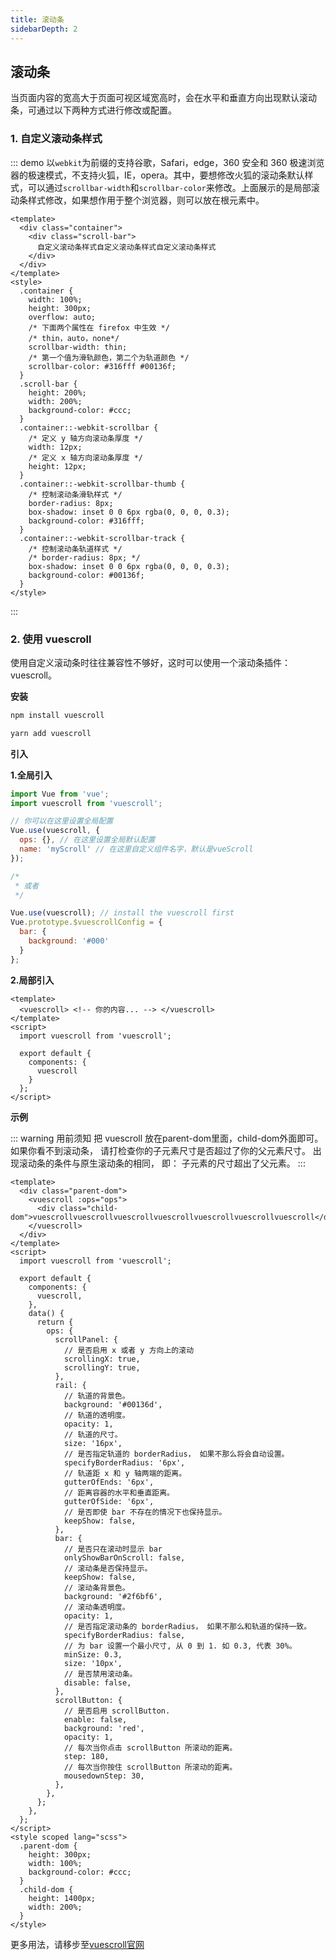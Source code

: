 ```yaml
---
title: 滚动条
sidebarDepth: 2
---
```


## 滚动条

当页面内容的宽高大于页面可视区域宽高时，会在水平和垂直方向出现默认滚动条，可通过以下两种方式进行修改或配置。

### 1. 自定义滚动条样式

::: demo 以`webkit`为前缀的支持谷歌，Safari，edge，360 安全和 360 极速浏览器的极速模式，不支持火狐，IE，opera。其中，要想修改火狐的滚动条默认样式，可以通过`scrollbar-width`和`scrollbar-color`来修改。上面展示的是局部滚动条样式修改，如果想作用于整个浏览器，则可以放在根元素中。
```vue
<template>
  <div class="container">
    <div class="scroll-bar">
      自定义滚动条样式自定义滚动条样式自定义滚动条样式
    </div>
  </div>
</template>
<style>
  .container {
    width: 100%;
    height: 300px;
    overflow: auto;
    /* 下面两个属性在 firefox 中生效 */
    /* thin，auto，none*/
    scrollbar-width: thin;
    /* 第一个值为滑轨颜色，第二个为轨道颜色 */
    scrollbar-color: #316fff #00136f;
  }
  .scroll-bar {
    height: 200%;
    width: 200%;
    background-color: #ccc;
  }
  .container::-webkit-scrollbar {
    /* 定义 y 轴方向滚动条厚度 */
    width: 12px;
    /* 定义 x 轴方向滚动条厚度 */
    height: 12px;
  }
  .container::-webkit-scrollbar-thumb {
    /* 控制滚动条滑轨样式 */
    border-radius: 8px;
    box-shadow: inset 0 0 6px rgba(0, 0, 0, 0.3);
    background-color: #316fff;
  }
  .container::-webkit-scrollbar-track {
    /* 控制滚动条轨道样式 */
    /* border-radius: 8px; */
    box-shadow: inset 0 0 6px rgba(0, 0, 0, 0.3);
    background-color: #00136f;
  }
</style>
```
:::

### 2. 使用 vuescroll
使用自定义滚动条时往往兼容性不够好，这时可以使用一个滚动条插件：vuescroll。

**安装**

```sh
npm install vuescroll

yarn add vuescroll
```
**引入**

**1.全局引入**
```js
import Vue from 'vue';
import vuescroll from 'vuescroll';

// 你可以在这里设置全局配置
Vue.use(vuescroll, {
  ops: {}, // 在这里设置全局默认配置
  name: 'myScroll' // 在这里自定义组件名字，默认是vueScroll
});

/*
 * 或者
 */

Vue.use(vuescroll); // install the vuescroll first
Vue.prototype.$vuescrollConfig = {
  bar: {
    background: '#000'
  }
};
```

**2.局部引入**
```vue
<template>
  <vuescroll> <!-- 你的内容... --> </vuescroll>
</template>
<script>
  import vuescroll from 'vuescroll';

  export default {
    components: {
      vuescroll
    }
  };
</script>
```


**示例**

<scrollbar-bar1 />

::: warning 用前须知
把 vuescroll 放在parent-dom里面，child-dom外面即可。如果你看不到滚动条， 请打检查你的子元素尺寸是否超过了你的父元素尺寸。 出现滚动条的条件与原生滚动条的相同， 即： 子元素的尺寸超出了父元素。
:::

```vue
<template>
  <div class="parent-dom">
    <vuescroll :ops="ops">
      <div class="child-dom">vuescrollvuescrollvuescrollvuescrollvuescrollvuescrollvuescroll</div>
    </vuescroll>
  </div>
</template>
<script>
  import vuescroll from 'vuescroll';

  export default {
    components: {
      vuescroll,
    },
    data() {
      return {
        ops: {
          scrollPanel: {
            // 是否启用 x 或者 y 方向上的滚动
            scrollingX: true,
            scrollingY: true,
          },
          rail: {
            // 轨道的背景色。
            background: '#00136d',
            // 轨道的透明度。
            opacity: 1,
            // 轨道的尺寸。
            size: '16px',
            // 是否指定轨道的 borderRadius， 如果不那么将会自动设置。
            specifyBorderRadius: '6px',
            // 轨道距 x 和 y 轴两端的距离。
            gutterOfEnds: '6px',
            // 距离容器的水平和垂直距离。
            gutterOfSide: '6px',
            // 是否即使 bar 不存在的情况下也保持显示。
            keepShow: false,
          },
          bar: {
            // 是否只在滚动时显示 bar
            onlyShowBarOnScroll: false,
            // 滚动条是否保持显示。
            keepShow: false,
            // 滚动条背景色。
            background: '#2f6bf6',
            // 滚动条透明度。
            opacity: 1,
            // 是否指定滚动条的 borderRadius， 如果不那么和轨道的保持一致。
            specifyBorderRadius: false,
            // 为 bar 设置一个最小尺寸, 从 0 到 1. 如 0.3, 代表 30%。
            minSize: 0.3,
            size: '10px',
            // 是否禁用滚动条。
            disable: false,
          },
          scrollButton: {
            // 是否启用 scrollButton.
            enable: false,
            background: 'red',
            opacity: 1,
            // 每次当你点击 scrollButton 所滚动的距离。
            step: 180,
            // 每次当你按住 scrollButton 所滚动的距离。
            mousedownStep: 30,
          },
        },
      };
    },
  };
</script>
<style scoped lang="scss">
  .parent-dom {
    height: 300px;
    width: 100%;
    background-color: #ccc;
  }
  .child-dom {
    height: 1400px;
    width: 200%;
  }
</style>
```
更多用法，请移步至[vuescroll官网](https://vuescrolljs.yvescoding.org)